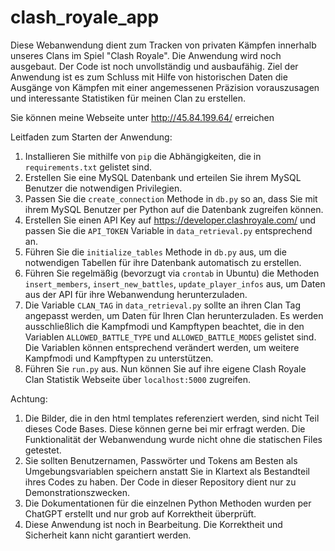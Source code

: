 # clash_royale_app
Diese Webanwendung dient zum Tracken von privaten Kämpfen innerhalb unseres Clans im Spiel "Clash Royale". Die Anwendung wird noch ausgebaut. Der Code ist noch unvollständig und ausbaufähig. Ziel der Anwendung ist es zum Schluss mit Hilfe von historischen Daten die Ausgänge von Kämpfen mit einer angemessenen Präzision vorauszusagen und interessante Statistiken für meinen Clan zu erstellen.

Sie können meine Webseite unter http://45.84.199.64/ erreichen

Leitfaden zum Starten der Anwendung:
1) Installieren Sie mithilfe von `pip` die Abhängigkeiten, die in `requirements.txt` gelistet sind.
2) Erstellen Sie eine MySQL Datenbank und erteilen Sie ihrem MySQL Benutzer die notwendigen Privilegien.
3) Passen Sie die `create_connection` Methode in `db.py` so an, dass Sie mit ihrem MySQL Benutzer per Python auf die Datenbank zugreifen können.
4) Erstellen Sie einen API Key auf https://developer.clashroyale.com/ und passen Sie die `API_TOKEN` Variable in `data_retrieval.py` entsprechend an.
5) Führen Sie die `initialize_tables` Methode in `db.py` aus, um die notwendigen Tabellen für ihre Datenbank automatisch zu erstellen.
6) Führen Sie regelmäßig (bevorzugt via `crontab` in Ubuntu) die Methoden `insert_members`, `insert_new_battles`, `update_player_infos` aus, um Daten aus der API für ihre Webanwendung herunterzuladen.
7) Die Variable `CLAN_TAG` in `data_retrieval.py` sollte an ihren Clan Tag angepasst werden, um Daten für Ihren Clan herunterzuladen. Es werden ausschließlich die Kampfmodi und Kampftypen beachtet, die in den Variablen `ALLOWED_BATTLE_TYPE` und `ALLOWED_BATTLE_MODES` gelistet sind. Die Variablen können entsprechend verändert werden, um weitere Kampfmodi und Kampftypen zu unterstützen. 
8) Führen Sie `run.py` aus. Nun können Sie auf ihre eigene Clash Royale Clan Statistik Webseite über `localhost:5000` zugreifen.

Achtung:
1) Die Bilder, die in den html templates referenziert werden, sind nicht Teil dieses Code Bases. Diese können gerne bei mir erfragt werden. Die Funktionalität der Webanwendung wurde nicht ohne die statischen Files getestet.
2) Sie sollten Benutzernamen, Passwörter und Tokens am Besten als Umgebungsvariablen speichern anstatt Sie in Klartext als Bestandteil ihres Codes zu haben. Der Code in dieser Repository dient nur zu Demonstrationszwecken.
3) Die Dokumentationen für die einzelnen Python Methoden wurden per ChatGPT erstellt und nur grob auf Korrektheit überprüft.
4) Diese Anwendung ist noch in Bearbeitung. Die Korrektheit und Sicherheit kann nicht garantiert werden.
